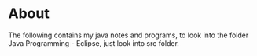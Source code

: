 # About 

The following contains my java notes and programs, to look into the folder Java Programming - Eclipse, just look into src folder.